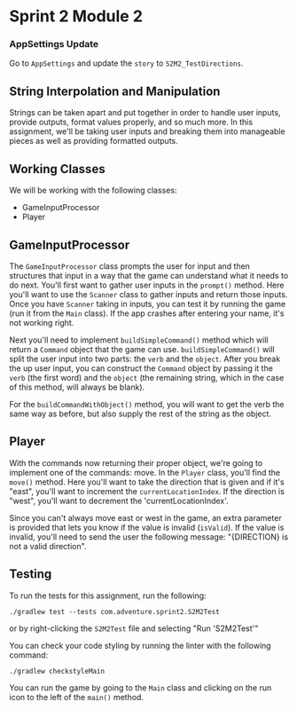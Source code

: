 # Sprint 2 Module 2

### AppSettings Update
Go to `AppSettings` and update the `story` to `S2M2_TestDirections`.

## String Interpolation and Manipulation
Strings can be taken apart and put together in order to handle user inputs, provide outputs, format values properly, and so much more. In this assignment, we'll be taking user inputs and breaking them into manageable pieces as well as providing formatted outputs.

## Working Classes
We will be working with the following classes:
- GameInputProcessor
- Player

## GameInputProcessor
The `GameInputProcessor` class prompts the user for input and then structures that input in a way that the game can understand what it needs to do next. You'll first want to gather user inputs in the `prompt()` method. Here you'll want to use the `Scanner` class to gather inputs and return those inputs. Once you have `Scanner` taking in inputs, you can test it by running the game (run it from the `Main` class). If the app crashes after entering your name, it's not working right.

Next you'll need to implement `buildSimpleCommand()` method which will return a `Command` object that the game can use. `buildSimpleCommand()` will split the user input into two parts: the `verb` and the `object`. After you break the up user input, you can construct the `Command` object by passing it the `verb` (the first word) and the `object` (the remaining string, which in the case of this method, will always be blank).

For the `buildCommandWithObject()` method, you will want to get the verb the same way as before, but also supply the rest of the string as the object.

## Player
With the commands now returning their proper object, we're going to implement one of the commands: move. In the `Player` class, you'll find the `move()` method. Here you'll want to take the direction that is given and if it's "east", you'll want to increment the `currentLocationIndex`. If the direction is "west", you'll want to decrement the 'currentLocationIndex'.

Since you can't always move east or west in the game, an extra parameter is provided that lets you know if the value is invalid (`isValid`). If the value is invalid, you'll need to send the user the following message: "{DIRECTION} is not a valid direction".

## Testing
To run the tests for this assignment, run the following:

```./gradlew test --tests com.adventure.sprint2.S2M2Test```

or by right-clicking the `S2M2Test` file and selecting "Run 'S2M2Test'"

You can check your code styling by running the linter with the following command:

```./gradlew checkstyleMain```

You can run the game by going to the `Main` class and clicking on the run icon to the left of the `main()` method.
